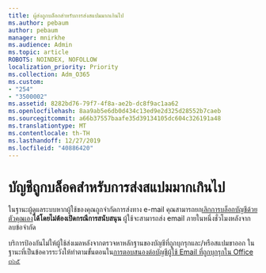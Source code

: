 ```yaml
---
title: ผู้ส่งถูกบล็อกสำหรับการส่งสแปมมากเกินไป
ms.author: pebaum
author: pebaum
manager: mnirkhe
ms.audience: Admin
ms.topic: article
ROBOTS: NOINDEX, NOFOLLOW
localization_priority: Priority
ms.collection: Adm_O365
ms.custom:
- "254"
- "3500002"
ms.assetid: 8282bd76-79f7-4f8a-ae2b-dc8f9ac1aa62
ms.openlocfilehash: 8aa9ab5e6db0d434c13ed9e2d325d28552b7caeb
ms.sourcegitcommit: a66b37557baafe35d39134105dc604c326191a48
ms.translationtype: MT
ms.contentlocale: th-TH
ms.lasthandoff: 12/27/2019
ms.locfileid: "40886420"
---
```

# <a name="account-is-blocked-for-sending-too-much-spam"></a>บัญชีถูกบล็อคสำหรับการส่งสแปมมากเกินไป

ในฐานะผู้ดูแลระบบหากผู้ใช้ของคุณถูกจำกัดการส่งทาง e-mail คุณสามารถยก[เลิกการบล็อกบัญชีด้วยตัวคุณเอง](https://protection.office.com/?hash=/restrictedusers)**ได้โดยไม่ต้องเปิดกรณีการสนับสนุน** ผู้ใช้จะสามารถส่ง email ภายในหนึ่งชั่วโมงหลังจากลบข้อจำกัด

บริการป้องกันไม่ให้ผู้ใช้ส่งเมลหลังจากตรวจหาหลักฐานของบัญชีที่ถูกบุกรุกและ/หรือสแปมขาออก ในฐานะที่เป็นข้อควรระวังให้ทำตามขั้นตอนใน[การตอบสนองต่อบัญชีผู้ใช้ Email ที่ถูกบุกรุกใน Office ๓๖๕](https://docs.microsoft.com/office365/securitycompliance/responding-to-a-compromised-email-account)
